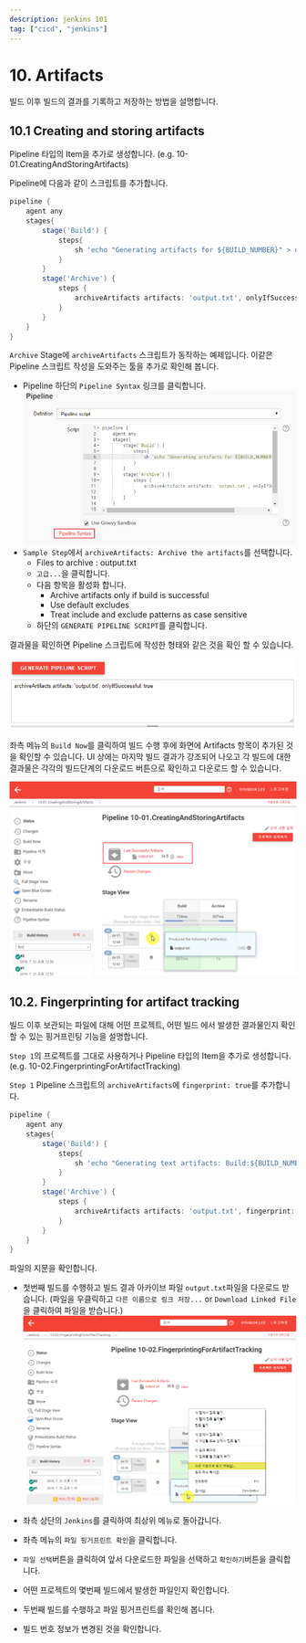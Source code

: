 ```yaml
---
description: jenkins 101
tag: ["cicd", "jenkins"]
---
```


# 10. Artifacts

빌드 이후 빌드의 결과를 기록하고 저장하는 방법을 설명합니다.

## 10.1 Creating and storing artifacts

Pipeline 타입의 Item을 추가로 생성합니다. (e.g. 10-01.CreatingAndStoringArtifacts)

Pipeline에 다음과 같이 스크립트를 추가합니다.

```groovy
pipeline {
    agent any
    stages{
        stage('Build') {
            steps{
                sh 'echo "Generating artifacts for ${BUILD_NUMBER}" > output.txt'
            }
        }
        stage('Archive') {
            steps {
                archiveArtifacts artifacts: 'output.txt', onlyIfSuccessful: true
            }
        }
    }
}
```

`Archive` Stage에 `archiveArtifacts` 스크립트가 동작하는 예제입니다. 이같은 Pipeline 스크립트 작성을 도와주는 툴을 추가로 확인해 봅니다. 

- Pipeline 하단의 `Pipeline Syntax` 링크를 클릭합니다.
  ![1564546308113](image/1564546308113.png)
- `Sample Step`에서 `archiveArtifacts: Archive the artifacts`를 선택합니다.
  - Files to archive : output.txt
  - `고급...`을 클릭합니다.
  - 다음 항목을 활성화 합니다.
    - Archive artifacts only if build is successful
    - Use default excludes
    - Treat include and exclude patterns as case sensitive
  - 하단의 `GENERATE PIPELINE SCRIPT`를 클릭합니다.



결과물을 확인하면 Pipeline 스크립트에 작성한 형태와 같은 것을 확인 할 수 있습니다.

![1564545470815](image/1564545470815.png)



좌측 메뉴의 `Build Now`를 클릭하여 빌드 수행 후에 화면에 Artifacts 항목이 추가된 것을 확인할 수 있습니다. UI 상에는 마지막 빌드 결과가 강조되어 나오고 각 빌드에 대한 결과물은 각각의 빌드단계의 다운로드 버튼으로 확인하고 다운로드 할 수 있습니다.

![1564545639205](image/1564545639205.png)



## 10.2. Fingerprinting for artifact tracking

빌드 이후 보관되는 파일에 대해 어떤 프로젝트, 어떤 빌드 에서 발생한 결과물인지 확인할 수 있는 핑거프린팅 기능을 설명합니다.

`Step 1`의 프로젝트를 그대로 사용하거나 Pipeline 타입의 Item을 추가로 생성합니다. (e.g. 10-02.FingerprintingForArtifactTracking)

`Step 1` Pipeline 스크립트의 `archiveArtifacts`에 `fingerprint: true`를 추가합니다.

```groovy
pipeline {
    agent any
    stages{
        stage('Build') {
            steps{
                sh 'echo "Generating text artifacts: Build:${BUILD_NUMBER}" > output.txt'
            }
        }
        stage('Archive') {
            steps {
                archiveArtifacts artifacts: 'output.txt', fingerprint: true, onlyIfSuccessful: true
            }
        }
    }
}
```



파일의 지문을 확인합니다.

- 첫번째 빌드를 수행하고 빌드 결과 아카이브 파일 `output.txt`파일을 다운로드 받습니다. (파일을 우클릭하고 `다른 이름으로 링크 저장...` or `Download Linked File` 을 클릭하여 파일을 받습니다.)
  ![1564546697375](image/1564546697375.png)

- 좌측 상단의 `Jenkins`를 클릭하여 최상위 메뉴로 돌아갑니다.
- 좌측 메뉴의 `파일 핑거프린트 확인`을 클릭합니다.
- `파일 선택`버튼을 클릭하여 앞서 다운로드한 파일을 선택하고 `확인하기`버튼을 클릭합니다.
- 어떤 프로젝트의 몇번째 빌드에서 발생한 파일인지 확인합니다.
- 두번째 빌드를 수행하고 파일 핑거프린트를 확인해 봅니다.
- 빌드 번호 정보가 변경된 것을 확인합니다.